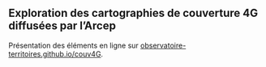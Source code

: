 
## Exploration des cartographies de couverture 4G diffusées par l’Arcep

Présentation des éléments en ligne sur
[observatoire-territoires.github.io/couv4G](https://observatoire-territoires.github.io//couv4G).
